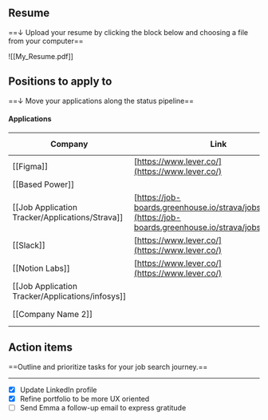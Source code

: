 ## Resume

==↓ Upload your resume by clicking the block below and choosing a file from your computer==

![[My_Resume.pdf]]

## Positions to apply to

==↓ Move your applications along the status pipeline==

#### Applications

|Company|Link|![](https://www.notion.so/icons/necktie_gray.svg)Position|Stage|
|---|---|---|---|
|[[Figma]]|[https://www.lever.co/](https://www.lever.co/)|UX Designer|Applied|
|[[Based Power]]||Intern|Applied|
|[[Job Application Tracker/Applications/Strava]]|[https://job-boards.greenhouse.io/strava/jobs/6764965](https://job-boards.greenhouse.io/strava/jobs/6764965)|Software Engineer intern|To apply|
|[[Slack]]|[https://www.lever.co/](https://www.lever.co/)|Product Designer|To apply|
|[[Notion Labs]]|[https://www.lever.co/](https://www.lever.co/)|Creative Designer|Offer|
|[[Job Application Tracker/Applications/infosys]]||Intern|Offer|
|[[Company Name 2]]|||To apply|

  
  

  

## Action items

==Outline and prioritize tasks for your job search journey.==

---

- [x] Update LinkedIn profile
- [x] Refine portfolio to be more UX oriented
- [ ] Send Emma a follow-up email to express gratitude